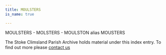 ```yaml
---
title: MOULSTERS
is_name: true

---
```


MOULSTERS - MOLSTERS - MOULSTON alias MOUSTERS


The Stoke Climsland Parish Archive holds material under this index entry. To find out more please [contact us](/contact/)
